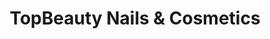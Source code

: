 ---
title: "TopBeauty Nails & Cosmetics"
url: /bornheim/topbeauty-nails-und-cosmetics/
shop: Kosmetik
---